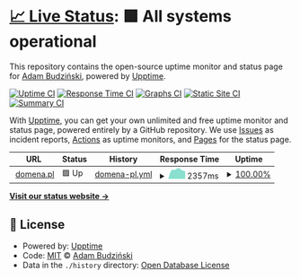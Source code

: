 # [📈 Live Status](https://abwebc.github.io/upptime): <!--live status--> **🟩 All systems operational**

This repository contains the open-source uptime monitor and status page for [Adam Budziński](https://abwebc.github.io/upptime), powered by [Upptime](https://github.com/upptime/upptime).

[![Uptime CI](https://github.com/abwebc/upptime/workflows/Uptime%20CI/badge.svg)](https://github.com/abwebc/upptime/actions?query=workflow%3A%22Uptime+CI%22)
[![Response Time CI](https://github.com/abwebc/upptime/workflows/Response%20Time%20CI/badge.svg)](https://github.com/abwebc/upptime/actions?query=workflow%3A%22Response+Time+CI%22)
[![Graphs CI](https://github.com/abwebc/upptime/workflows/Graphs%20CI/badge.svg)](https://github.com/abwebc/upptime/actions?query=workflow%3A%22Graphs+CI%22)
[![Static Site CI](https://github.com/abwebc/upptime/workflows/Static%20Site%20CI/badge.svg)](https://github.com/abwebc/upptime/actions?query=workflow%3A%22Static+Site+CI%22)
[![Summary CI](https://github.com/abwebc/upptime/workflows/Summary%20CI/badge.svg)](https://github.com/abwebc/upptime/actions?query=workflow%3A%22Summary+CI%22)

With [Upptime](https://upptime.js.org), you can get your own unlimited and free uptime monitor and status page, powered entirely by a GitHub repository. We use [Issues](https://github.com/abwebc/upptime/issues) as incident reports, [Actions](https://github.com/abwebc/upptime/actions) as uptime monitors, and [Pages](https://abwebc.github.io/upptime) for the status page.

<!--start: status pages-->
<!-- This summary is generated by Upptime (https://github.com/upptime/upptime) -->
<!-- Do not edit this manually, your changes will be overwritten -->
<!-- prettier-ignore -->
| URL | Status | History | Response Time | Uptime |
| --- | ------ | ------- | ------------- | ------ |
| <img alt="" src="https://favicons.githubusercontent.com/domena.pl" height="13"> [domena.pl](https://domena.pl) | 🟩 Up | [domena-pl.yml](https://github.com/abwebc/upptime/commits/HEAD/history/domena-pl.yml) | <details><summary><img alt="Response time graph" src="./graphs/domena-pl/response-time-week.png" height="20"> 2357ms</summary><br><a href="https://abwebc.github.io/upptime/history/domena-pl"><img alt="Response time 2357" src="https://img.shields.io/endpoint?url=https%3A%2F%2Fraw.githubusercontent.com%2Fabwebc%2Fupptime%2FHEAD%2Fapi%2Fdomena-pl%2Fresponse-time.json"></a><br><a href="https://abwebc.github.io/upptime/history/domena-pl"><img alt="24-hour response time 2308" src="https://img.shields.io/endpoint?url=https%3A%2F%2Fraw.githubusercontent.com%2Fabwebc%2Fupptime%2FHEAD%2Fapi%2Fdomena-pl%2Fresponse-time-day.json"></a><br><a href="https://abwebc.github.io/upptime/history/domena-pl"><img alt="7-day response time 2357" src="https://img.shields.io/endpoint?url=https%3A%2F%2Fraw.githubusercontent.com%2Fabwebc%2Fupptime%2FHEAD%2Fapi%2Fdomena-pl%2Fresponse-time-week.json"></a><br><a href="https://abwebc.github.io/upptime/history/domena-pl"><img alt="30-day response time 2357" src="https://img.shields.io/endpoint?url=https%3A%2F%2Fraw.githubusercontent.com%2Fabwebc%2Fupptime%2FHEAD%2Fapi%2Fdomena-pl%2Fresponse-time-month.json"></a><br><a href="https://abwebc.github.io/upptime/history/domena-pl"><img alt="1-year response time 2357" src="https://img.shields.io/endpoint?url=https%3A%2F%2Fraw.githubusercontent.com%2Fabwebc%2Fupptime%2FHEAD%2Fapi%2Fdomena-pl%2Fresponse-time-year.json"></a></details> | <details><summary><a href="https://abwebc.github.io/upptime/history/domena-pl">100.00%</a></summary><a href="https://abwebc.github.io/upptime/history/domena-pl"><img alt="All-time uptime 100.00%" src="https://img.shields.io/endpoint?url=https%3A%2F%2Fraw.githubusercontent.com%2Fabwebc%2Fupptime%2FHEAD%2Fapi%2Fdomena-pl%2Fuptime.json"></a><br><a href="https://abwebc.github.io/upptime/history/domena-pl"><img alt="24-hour uptime 100.00%" src="https://img.shields.io/endpoint?url=https%3A%2F%2Fraw.githubusercontent.com%2Fabwebc%2Fupptime%2FHEAD%2Fapi%2Fdomena-pl%2Fuptime-day.json"></a><br><a href="https://abwebc.github.io/upptime/history/domena-pl"><img alt="7-day uptime 100.00%" src="https://img.shields.io/endpoint?url=https%3A%2F%2Fraw.githubusercontent.com%2Fabwebc%2Fupptime%2FHEAD%2Fapi%2Fdomena-pl%2Fuptime-week.json"></a><br><a href="https://abwebc.github.io/upptime/history/domena-pl"><img alt="30-day uptime 100.00%" src="https://img.shields.io/endpoint?url=https%3A%2F%2Fraw.githubusercontent.com%2Fabwebc%2Fupptime%2FHEAD%2Fapi%2Fdomena-pl%2Fuptime-month.json"></a><br><a href="https://abwebc.github.io/upptime/history/domena-pl"><img alt="1-year uptime 100.00%" src="https://img.shields.io/endpoint?url=https%3A%2F%2Fraw.githubusercontent.com%2Fabwebc%2Fupptime%2FHEAD%2Fapi%2Fdomena-pl%2Fuptime-year.json"></a></details>

<!--end: status pages-->

[**Visit our status website →**](https://abwebc.github.io/upptime)

## 📄 License

- Powered by: [Upptime](https://github.com/upptime/upptime)
- Code: [MIT](./LICENSE) © [Adam Budziński](https://abwebc.github.io/upptime)
- Data in the `./history` directory: [Open Database License](https://opendatacommons.org/licenses/odbl/1-0/)
